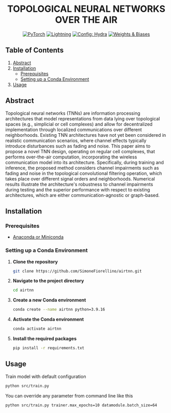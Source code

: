 <div align="center">

# TOPOLOGICAL NEURAL NETWORKS OVER THE AIR

<a href="https://pytorch.org/get-started/locally/"><img alt="PyTorch" src="https://img.shields.io/badge/PyTorch-ee4c2c?logo=pytorch&logoColor=white"></a>
<a href="https://pytorchlightning.ai/"><img alt="Lightning" src="https://img.shields.io/badge/-Lightning-792ee5?logo=pytorchlightning&logoColor=white"></a>
<a href="https://hydra.cc/"><img alt="Config: Hydra" src="https://img.shields.io/badge/Config-Hydra-89b8cd"></a>
<a href="https://wandb.ai/site"><img alt="Weights & Biases" src="https://img.shields.io/badge/Weights%20%26%20Biases-ffbe00?logo=weightsandbiases&logoColor=white"></a>
<!--
[![Paper](.svg)](mylinktopaper)
-->

    
</div>

## Table of Contents

1. [Abstract](#Abstract)
2. [Installation](#installation)
    - [Prerequisites](#prerequisites)
    - [Setting up a Conda Environment](#setting-up-a-conda-environment)
3. [Usage](#usage)

## Abstract

Topological neural networks (TNNs) are information processing architectures that model representations from data lying over topological spaces (e.g., simplicial or cell complexes) and allow for decentralized implementation through localized communications over different neighborhoods. Existing TNN architectures have not yet been considered in realistic communication scenarios, where channel effects typically introduce disturbances such as fading and noise. This paper aims to propose a novel TNN design, operating on regular cell complexes, that performs over-the-air computation, incorporating the wireless communication model into its architecture. Specifically, during training and inference, the proposed method considers channel impairments such as fading and noise in the topological convolutional filtering operation, which takes place over different signal orders and neighborhoods. Numerical results illustrate the architecture's robustness to channel impairments during testing and the superior performance with respect to existing architectures, which are either communication-agnostic or graph-based. 

## Installation

### Prerequisites

- [Anaconda or Miniconda](https://docs.anaconda.com/anaconda/install/)

### Setting up a Conda Environment

1. **Clone the repository**
    ```bash
    git clone https://github.com/SimoneFiorellino/airtnn.git
    ```

2. **Navigate to the project directory**
    ```bash
    cd airtnn
    ```

3. **Create a new Conda environment**
    ```bash
    conda create --name airtnn python=3.9.16
    ```

4. **Activate the Conda environment**
    ```bash
    conda activate airtnn
    ```

5. **Install the required packages**
    ```bash
    pip install -r requirements.txt
    ```

## Usage

Train model with default configuration

```bash
python src/train.py
```

You can override any parameter from command line like this

```bash
python src/train.py trainer.max_epochs=10 datamodule.batch_size=64
```
